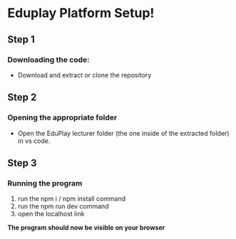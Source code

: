 # Eduplay Platform Setup!

## Step 1

### Downloading the code:

- Download and extract or clone the repository

## Step 2

### Opening the appropriate folder

- Open the EduPlay lecturer folder (the one inside of the extracted folder) in vs code.

## Step 3

### Running the program

1.  run the npm i / npm install command
2.  run the npm run dev command
3.  open the localhost link

**The program should now be visible on your browser**
